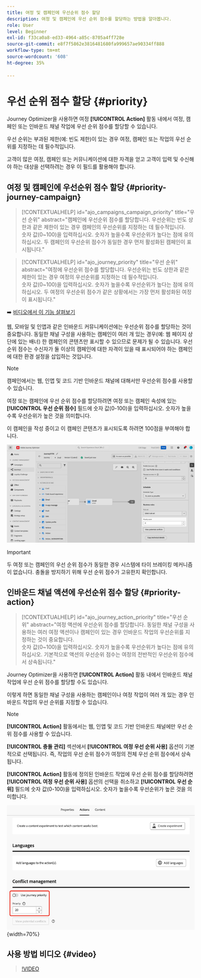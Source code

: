 ```yaml
---
title: 여정 및 캠페인에 우선순위 점수 할당
description: 여정 및 캠페인에 우선 순위 점수를 할당하는 방법을 알아봅니다.
role: User
level: Beginner
exl-id: f33ca0a8-ed33-4964-a85c-8705a4ff728e
source-git-commit: e8f7f5862e3816481680fa999657ae90334ff888
workflow-type: tm+mt
source-wordcount: '608'
ht-degree: 35%

---
```


# 우선 순위 점수 할당 {#priority}

Journey Optimizer을 사용하면 여정 **[!UICONTROL Action]** 활동 내에서 여정, 캠페인 또는 인바운드 채널 작업에 우선 순위 점수를 할당할 수 있습니다.

우선 순위는 부과된 제한(예: 빈도 제한)이 있는 경우 여정, 캠페인 또는 작업의 우선 순위를 지정하는 데 필수적입니다.

고객이 많은 여정, 캠페인 또는 커뮤니케이션에 대한 자격을 얻고 고객이 입력 및 수신해야 하는 대상을 선택하려는 경우 이 필드를 활용해야 합니다.

## 여정 및 캠페인에 우선순위 점수 할당 {#priority-journey-campaign}

>[!CONTEXTUALHELP]
>id="ajo_campaigns_campaign_priority"
>title="우선 순위"
>abstract="캠페인에 우선순위 점수를 할당합니다. 우선순위는 빈도 상한과 같은 제한이 있는 경우 캠페인의 우선순위를 지정하는 데 필수적입니다.</br>숫자 값(0~100)을 입력하십시오. 숫자가 높을수록 우선순위가 높다는 점에 유의하십시오. 두 캠페인의 우선순위 점수가 동일한 경우 먼저 활성화된 캠페인이 표시됩니다."

>[!CONTEXTUALHELP]
>id="ajo_journey_priority"
>title="우선 순위"
>abstract="여정에 우선순위 점수를 할당합니다. 우선순위는 빈도 상한과 같은 제한이 있는 경우 여정의 우선순위를 지정하는 데 필수적입니다.</br>숫자 값(0~100)을 입력하십시오. 숫자가 높을수록 우선순위가 높다는 점에 유의하십시오. 두 여정의 우선순위 점수가 같은 상황에서는 가장 먼저 활성화된 여정이 표시됩니다."

➡️ [비디오에서 이 기능 살펴보기](#video)

웹, 모바일 및 인앱과 같은 인바운드 커뮤니케이션에는 우선순위 점수를 할당하는 것이 중요합니다. 동일한 채널 구성을 사용하는 캠페인이 여러 개 있는 경우(예: 웹 페이지 상단에 있는 배너) 한 캠페인의 콘텐츠만 표시할 수 있으므로 문제가 될 수 있습니다. 우선 순위 점수는 수신자가 둘 이상의 캠페인에 대한 자격이 있을 때 표시되어야 하는 캠페인에 대한 환경 설정을 삽입하는 것입니다.

>[!NOTE]
>
>캠페인에서는 웹, 인앱 및 코드 기반 인바운드 채널에 대해서만 우선순위 점수를 사용할 수 있습니다.

여정 또는 캠페인에 우선 순위 점수를 할당하려면 여정 또는 캠페인 속성에 있는 **[!UICONTROL 우선 순위 점수]** 필드에 숫자 값(0-100)을 입력하십시오. 숫자가 높을수록 우선순위가 높은 것을 의미합니다.

이 캠페인을 작성 중이고 이 캠페인 콘텐츠가 표시되도록 하려면 100점을 부여해야 합니다.

![](assets/priority-score.png)

>[!IMPORTANT]
>
>두 여정 또는 캠페인의 우선 순위 점수가 동일한 경우 시스템에 타이 브레이킹 메커니즘이 없습니다. 충돌을 방지하기 위해 우선 순위 점수가 고유한지 확인합니다.

## 인바운드 채널 액션에 우선순위 점수 할당 {#priority-action}

>[!CONTEXTUALHELP]
>id="ajo_journey_action_priority"
>title="우선 순위"
>abstract="여정 액션에 우선순위 점수를 할당합니다. 동일한 채널 구성을 사용하는 여러 여정 액션이나 캠페인이 있는 경우 인바운드 작업의 우선순위를 지정하는 것이 중요합니다.</br>숫자 값(0~100)을 입력하십시오. 숫자가 높을수록 우선순위가 높다는 점에 유의하십시오. 기본적으로 액션의 우선순위 점수는 여정의 전반적인 우선순위 점수에서 상속됩니다."

Journey Optimizer을 사용하면 **[!UICONTROL Action]** 활동 내에서 인바운드 채널 작업에 우선 순위 점수를 할당할 수도 있습니다.

이렇게 하면 동일한 채널 구성을 사용하는 캠페인이나 여정 작업이 여러 개 있는 경우 인바운드 작업의 우선 순위를 지정할 수 있습니다.

>[!NOTE]
>
>**[!UICONTROL Action]** 활동에서는 웹, 인앱 및 코드 기반 인바운드 채널에만 우선 순위 점수를 사용할 수 있습니다.

**[!UICONTROL 충돌 관리]** 섹션에서 **[!UICONTROL 여정 우선 순위 사용]** 옵션이 기본적으로 선택됩니다. 즉, 작업의 우선 순위 점수가 여정의 전체 우선 순위 점수에서 상속됩니다.

**[!UICONTROL Action]** 활동에 정의된 인바운드 작업에 우선 순위 점수를 할당하려면 **[!UICONTROL 여정 우선 순위 사용]** 옵션의 선택을 취소하고 **[!UICONTROL 우선 순위]** 필드에 숫자 값(0-100)을 입력하십시오. 숫자가 높을수록 우선순위가 높은 것을 의미합니다.

![](assets/action-journey-priority-score.png){width=70%}

## 사용 방법 비디오 {#video}

>[!VIDEO](https://video.tv.adobe.com/v/3435529?quality=12)
